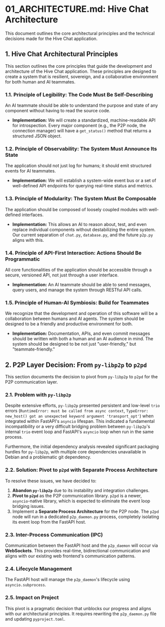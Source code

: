 # 01_ARCHITECTURE.md: Hive Chat Architecture

This document outlines the core architectural principles and the technical decisions made for the Hive Chat application.

## 1. Hive Chat Architectural Principles

This section outlines the core principles that guide the development and architecture of the Hive Chat application. These principles are designed to create a system that is resilient, sovereign, and a collaborative environment for both human and AI teammates.

### 1.1. Principle of Legibility: The Code Must Be Self-Describing

An AI teammate should be able to understand the purpose and state of any component without having to read the source code.

*   **Implementation:** We will create a standardized, machine-readable API for introspection. Every major component (e.g., the P2P node, the connection manager) will have a `get_status()` method that returns a structured JSON object.

### 1.2. Principle of Observability: The System Must Announce Its State

The application should not just log for humans; it should emit structured events for AI teammates.

*   **Implementation:** We will establish a system-wide event bus or a set of well-defined API endpoints for querying real-time status and metrics.

### 1.3. Principle of Modularity: The System Must Be Composable

The application should be composed of loosely coupled modules with well-defined interfaces.

*   **Implementation:** This allows an AI to reason about, test, and even replace individual components without destabilizing the entire system. Our current separation of `chat.py`, `database.py`, and the future `p2p.py` aligns with this.

### 1.4. Principle of API-First Interaction: Actions Should Be Programmatic

All core functionalities of the application should be accessible through a secure, versioned API, not just through a user interface.

*   **Implementation:** An AI teammate should be able to send messages, query users, and manage the system through RESTful API calls.

### 1.5. Principle of Human-AI Symbiosis: Build for Teammates

We recognize that the development and operation of this software will be a collaboration between humans and AI agents. The system should be designed to be a friendly and productive environment for both.

*   **Implementation:** Documentation, APIs, and even commit messages should be written with both a human and an AI audience in mind. The system should be designed to be not just "user-friendly," but "teammate-friendly."

## 2. P2P Layer Decision: From `py-libp2p` to `p2pd`

This section documents the decision to pivot from `py-libp2p` to `p2pd` for the P2P communication layer.

### 2.1. Problem with `py-libp2p`

Despite extensive efforts, `py-libp2p` presented persistent and low-level `trio` errors (`RuntimeError: must be called from async context`, `TypeError: new_host() got an unexpected keyword argument 'transport_opt'`) when integrated within FastAPI's `asyncio` lifespan. This indicated a fundamental incompatibility or a very difficult bridging problem between `py-libp2p`'s internal `trio` event loop and FastAPI's `asyncio` loop when run in the same process.

Furthermore, the initial dependency analysis revealed significant packaging hurdles for `py-libp2p`, with multiple core dependencies unavailable in Debian and a problematic git dependency.

### 2.2. Solution: Pivot to `p2pd` with Separate Process Architecture

To resolve these issues, we have decided to:

1.  **Abandon `py-libp2p`** due to its instability and integration challenges.
2.  **Pivot to `p2pd`** as the P2P communication library. `p2pd` is a newer, `asyncio`-native library, which is expected to eliminate the event loop bridging issues.
3.  Implement a **Separate Process Architecture** for the P2P node. The `p2pd` node will run in a dedicated `p2p_daemon.py` process, completely isolating its event loop from the FastAPI host.

### 2.3. Inter-Process Communication (IPC)

Communication between the FastAPI host and the `p2p_daemon` will occur via **WebSockets**. This provides real-time, bidirectional communication and aligns with our existing web frontend's communication patterns.

### 2.4. Lifecycle Management

The FastAPI host will manage the `p2p_daemon`'s lifecycle using `asyncio.subprocess`.

### 2.5. Impact on Project

This pivot is a pragmatic decision that unblocks our progress and aligns with our architectural principles. It requires rewriting the `p2p_daemon.py` file and updating `pyproject.toml`.
